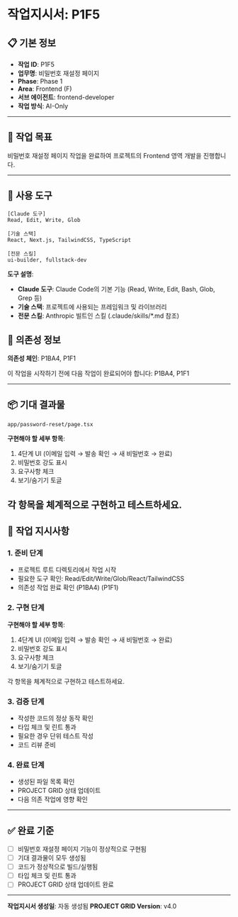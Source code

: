 # 작업지시서: P1F5

## 📋 기본 정보

- **작업 ID**: P1F5
- **업무명**: 비밀번호 재설정 페이지
- **Phase**: Phase 1
- **Area**: Frontend (F)
- **서브 에이전트**: frontend-developer
- **작업 방식**: AI-Only

---

## 🎯 작업 목표

비밀번호 재설정 페이지 작업을 완료하여 프로젝트의 Frontend 영역 개발을 진행합니다.

---

## 🔧 사용 도구

```
[Claude 도구]
Read, Edit, Write, Glob

[기술 스택]
React, Next.js, TailwindCSS, TypeScript

[전문 스킬]
ui-builder, fullstack-dev
```

**도구 설명**:
- **Claude 도구**: Claude Code의 기본 기능 (Read, Write, Edit, Bash, Glob, Grep 등)
- **기술 스택**: 프로젝트에 사용되는 프레임워크 및 라이브러리
- **전문 스킬**: Anthropic 빌트인 스킬 (.claude/skills/*.md 참조)

## 🔗 의존성 정보

**의존성 체인**: P1BA4, P1F1

이 작업을 시작하기 전에 다음 작업이 완료되어야 합니다: P1BA4, P1F1

---

## 📦 기대 결과물

`app/password-reset/page.tsx`


**구현해야 할 세부 항목**:

1. 4단계 UI (이메일 입력 → 발송 확인 → 새 비밀번호 → 완료)
2. 비밀번호 강도 표시
3. 요구사항 체크
4. 보기/숨기기 토글

각 항목을 체계적으로 구현하고 테스트하세요.
---

## 📝 작업 지시사항

### 1. 준비 단계

- 프로젝트 루트 디렉토리에서 작업 시작
- 필요한 도구 확인: Read/Edit/Write/Glob/React/TailwindCSS
- 의존성 작업 완료 확인 (P1BA4) (P1F1)

### 2. 구현 단계


**구현해야 할 세부 항목**:

1. 4단계 UI (이메일 입력 → 발송 확인 → 새 비밀번호 → 완료)
2. 비밀번호 강도 표시
3. 요구사항 체크
4. 보기/숨기기 토글

각 항목을 체계적으로 구현하고 테스트하세요.

### 3. 검증 단계

- 작성한 코드의 정상 동작 확인
- 타입 체크 및 린트 통과
- 필요한 경우 단위 테스트 작성
- 코드 리뷰 준비

### 4. 완료 단계

- 생성된 파일 목록 확인
- PROJECT GRID 상태 업데이트
- 다음 의존 작업에 영향 확인

---

## ✅ 완료 기준

- [ ] 비밀번호 재설정 페이지 기능이 정상적으로 구현됨
- [ ] 기대 결과물이 모두 생성됨
- [ ] 코드가 정상적으로 빌드/실행됨
- [ ] 타입 체크 및 린트 통과
- [ ] PROJECT GRID 상태 업데이트 완료

---

**작업지시서 생성일**: 자동 생성됨
**PROJECT GRID Version**: v4.0
